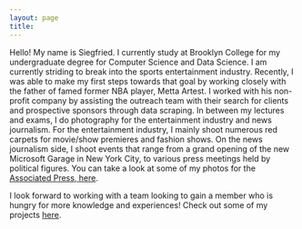 ```yaml
---
layout: page
title: 
---
```


Hello! My name is Siegfried. I currently study at Brooklyn College for my undergraduate degree for Computer Science and Data Science. I am currently striding to break into the sports entertainment industry. Recently, I was able to make my first steps towards that goal by working closely with the father of famed former NBA player, Metta Artest. 
I worked with his non-profit company by assisting the outreach team with their search for clients and prospective sponsors through data scraping. In between my lectures and exams, I do photography for the entertainment industry and news journalism. For the entertainment industry, I mainly shoot numerous red carpets for movie/show premieres and fashion shows. On the news journalism side, I shoot events that range from a grand opening of the new Microsoft Garage in New York City, to various press meetings held by political figures. You can take a look at some of my photos for the [Associated Press, here](https://newsroom.ap.org/editorial-photos-videos/search?query=siegfried%20nacion&mediaType=photo&st=keyword).
 

I look forward to working with a team looking to gain a member who is hungry for more knowledge and experiences! Check out some of my projects [here](https://siegfriedanthony.github.io/projects/).

